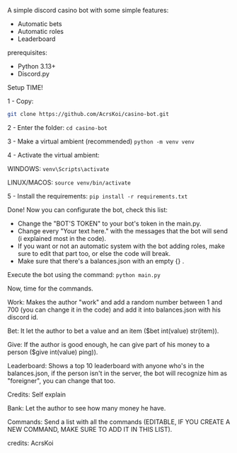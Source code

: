 A simple discord casino bot with some simple features:
- Automatic bets
- Automatic roles
- Leaderboard

prerequisites:
- Python 3.13+
- Discord.py

Setup TIME!

1 - Copy:
```bash
git clone https://github.com/AcrsKoi/casino-bot.git
```
2 - Enter the folder:
```cd casino-bot```

3 - Make a virtual ambient (recommended)
```python -m venv venv```

4 - Activate the virtual ambient:

WINDOWS:
```venv\Scripts\activate```

LINUX/MACOS:
```source venv/bin/activate```

5 - Install the requirements:
```pip install -r requirements.txt```

Done! Now you can configurate the bot, check this list:
- Change the "BOT'S TOKEN" to your bot's token in the main.py.
- Change every "Your text here." with the messages that the bot will send (i explained most in the code).
- If you want or not an automatic system with the bot adding roles, make sure to edit that part too, or else the code will break.
- Make sure that there's a balances.json with an empty {} .

Execute the bot using the command:
```python main.py```

Now, time for the commands.

Work: Makes the author "work" and add a random number between 1 and 700 (you can change it in the code) and add it into balances.json with his discord id.


Bet: It let the author to bet a value and an item ($bet int(value) str(item)).


Give: If the author is good enough, he can give part of his money to a person ($give int(value) ping)).


Leaderboard: Shows a top 10 leaderboard with anyone who's in the balances.json, if the person isn't in the server, the bot will recognize him as "foreigner", you can change that too.


Credits: Self explain


Bank: Let the author to see how many money he have.


Commands: Send a list with all the commands (EDITABLE, IF YOU CREATE A NEW COMMAND, MAKE SURE TO ADD IT IN THIS LIST).

credits: AcrsKoi

